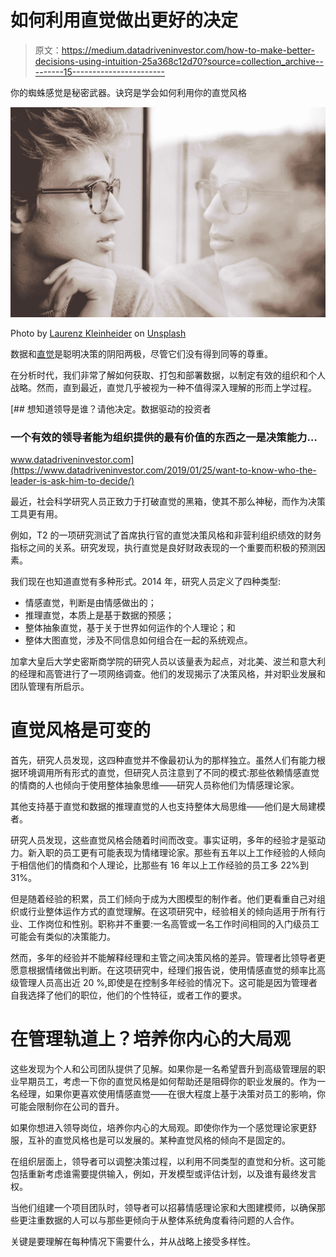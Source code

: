 # 如何利用直觉做出更好的决定

> 原文：<https://medium.datadriveninvestor.com/how-to-make-better-decisions-using-intuition-25a368c12d70?source=collection_archive---------15----------------------->

你的蜘蛛感觉是秘密武器。诀窍是学会如何利用你的直觉风格

![](img/70c160991913fed61d98eec1f35a7534.png)

Photo by [Laurenz Kleinheider](https://unsplash.com/@laurenzpicture?utm_source=medium&utm_medium=referral) on [Unsplash](https://unsplash.com?utm_source=medium&utm_medium=referral)

数据和[直觉](https://en.wikipedia.org/wiki/Intuition_and_decision-making)是聪明决策的阴阳两极，尽管它们没有得到同等的尊重。

在分析时代，我们非常了解如何获取、打包和部署数据，以制定有效的组织和个人战略。然而，直到最近，直觉几乎被视为一种不值得深入理解的形而上学过程。

[](https://www.datadriveninvestor.com/2019/01/25/want-to-know-who-the-leader-is-ask-him-to-decide/) [## 想知道领导是谁？请他决定。数据驱动的投资者

### 一个有效的领导者能为组织提供的最有价值的东西之一是决策能力…

www.datadriveninvestor.com](https://www.datadriveninvestor.com/2019/01/25/want-to-know-who-the-leader-is-ask-him-to-decide/) 

最近，社会科学研究人员正致力于打破直觉的黑箱，使其不那么神秘，而作为决策工具更有用。

例如，T2 的一项研究测试了首席执行官的直觉决策风格和非营利组织绩效的财务指标之间的关系。研究发现，执行直觉是良好财政表现的一个重要而积极的预测因素。

我们现在也知道直觉有多种形式。2014 年，研究人员定义了四种类型:

*   情感直觉，判断是由情感做出的；
*   推理直觉，本质上是基于数据的预感；
*   整体抽象直觉，基于关于世界如何运作的个人理论；和
*   整体大图直觉，涉及不同信息如何组合在一起的系统观点。

加拿大皇后大学史密斯商学院的研究人员以该量表为起点，对北美、波兰和意大利的经理和高管进行了一项网络调查。他们的发现揭示了决策风格，并对职业发展和团队管理有所启示。

# 直觉风格是可变的

首先，研究人员发现，这四种直觉并不像最初认为的那样独立。虽然人们有能力根据环境调用所有形式的直觉，但研究人员注意到了不同的模式:那些依赖情感直觉的情商的人也倾向于使用整体抽象思维——研究人员称他们为情感理论家。

其他支持基于直觉和数据的推理直觉的人也支持整体大局思维——他们是大局建模者。

研究人员发现，这些直觉风格会随着时间而改变。事实证明，多年的经验才是驱动力。新入职的员工更有可能表现为情绪理论家。那些有五年以上工作经验的人倾向于相信他们的情商和个人理论，比那些有 16 年以上工作经验的员工多 22%到 31%。

但是随着经验的积累，员工们倾向于成为大图模型的制作者。他们更看重自己对组织或行业整体运作方式的直觉理解。在这项研究中，经验相关的倾向适用于所有行业、工作岗位和性别。职称并不重要:一名高管或一名工作时间相同的入门级员工可能会有类似的决策能力。

然而，多年的经验并不能解释经理和主管之间决策风格的差异。管理者比领导者更愿意根据情绪做出判断。在这项研究中，经理们报告说，使用情感直觉的频率比高级管理人员高出近 20 %,即使是在控制多年经验的情况下。这可能是因为管理者自我选择了他们的职位，他们的个性特征，或者工作的要求。

# 在管理轨道上？培养你内心的大局观

这些发现为个人和公司团队提供了见解。如果你是一名希望晋升到高级管理层的职业早期员工，考虑一下你的直觉风格是如何帮助还是阻碍你的职业发展的。作为一名经理，如果你更喜欢使用情感直觉——在很大程度上基于决策对员工的影响，你可能会限制你在公司的晋升。

如果你想进入领导岗位，培养你内心的大局观。即使你作为一个感觉理论家更舒服，互补的直觉风格也是可以发展的。某种直觉风格的倾向不是固定的。

在组织层面上，领导者可以调整决策过程，以利用不同类型的直觉和分析。这可能包括重新考虑谁需要提供输入，例如，开发模型或评估计划，以及谁有最终发言权。

当他们组建一个项目团队时，领导者可以招募情感理论家和大图建模师，以确保那些更注重数据的人可以与那些更倾向于从整体系统角度看待问题的人合作。

关键是要理解在每种情况下需要什么，并从战略上接受多样性。